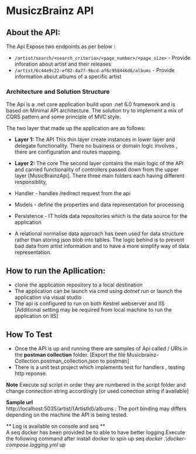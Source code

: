 # MusiczBrainz API

## About the API:
The Api Expose two endpoints as per below : 

* ```/artist/search/<search_criteria>/<page_number>/<page_size>``` - Provide inforation about artist and their releases
* ```/artist/6c44e9c22-ef82-4a77-9bcd-af6c958446d6/albums``` - Provide information about albums of a specific artist

### Architecture and Solution Structure  
The Api is a .net core application build upon .net 6.0 framework and is based on Minimal API architecture. The solution try to implement a mix of CQRS pattern and some principle of MVC style.

The two layer that made up the application are as follows: 

* **Layer 1:**  The API 
This thin layer create instances in lower layer and delegate functionality. There no business or domain logic involves , there are configuration and routes mapping.

* **Layer 2:**  The core
The second layer contains the main logic of the API and carried functionality of controllers passed down from the upper layer [MusicBrainzApi].
There three main folders each having different responsiblity, 

* Handler - handles /redirect request from the api 
* Models - define the properties and data representation for processing
* Persistence - IT holds data repositories which is the data source for the application

* A relational normalise data approach has been used for data structure rather than storing json blob into tables. The logic behind is to prevent bad data from artist information and to have a more simplify way of data     representation.


## How to run the Apllication:

* clone the application repository to a local destination
* The application can be launch via cmd using *dotnet run* or launch the application via visual studio
* The api is configured to run on both Kestrel webserver and IIS [Additional setting may be required from local machine to run the application on IIS]

## How To Test
* Once the API is up and running there are samples of Api called / URls in the **postman collection** folder.  [Export the file Musicbrainz-Collection.postman_collection.json to postman]
* There is a unit test project which implements test for handlers , testing http reponse.

**Note** Execute sql script in order they are numbered in the script folder and change connection string accordingly [or used conection string if available]

**Sample url**  
http://localhost:5035/artist/{ArtistId}/albums : The port binding may differs depending on the machine the API is being tested.

** Log is available on console and seq **  
A seq docker has been provided be to able to have better logging.Execute the following command after install docker to spin up seq
*docker .\docker-compose.logging.yml up*

